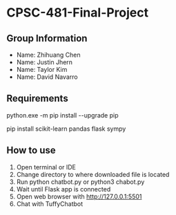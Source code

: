 # CPSC-481-Final-Project

## Group Information
* Name: Zhihuang Chen 
* Name: Justin Jhern
* Name: Taylor Kim
* Name: David Navarro



## Requirements
python.exe -m pip install --upgrade pip

pip install scikit-learn pandas flask sympy

## How to use
1. Open terminal or IDE
2. Change directory to where downloaded file is located
3. Run python chatbot.py or python3 chabot.py
4. Wait until Flask app is connected
5. Open web browser with http://127.0.0.1:5501
6. Chat with TuffyChatbot


